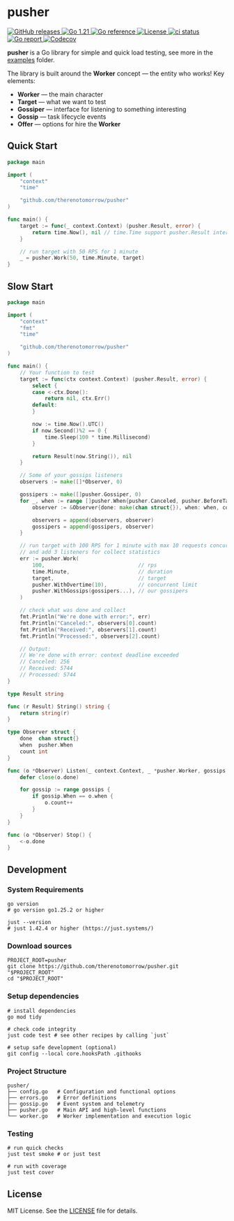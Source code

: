 # pusher

<div>
  <a href="https://github.com/therenotomorrow/pusher/releases" target="_blank">
    <img src="https://img.shields.io/github/v/release/therenotomorrow/pusher?color=FBC02D" alt="GitHub releases">
  </a>
  <a href="https://go.dev/doc/go1.25" target="_blank">
    <img src="https://img.shields.io/badge/Go-%3E%3D%201.25-blue.svg" alt="Go 1.21">
  </a>
  <a href="https://pkg.go.dev/github.com/therenotomorrow/pusher" target="_blank">
    <img src="https://godoc.org/github.com/therenotomorrow/pusher?status.svg" alt="Go reference">
  </a>
  <a href="https://github.com/therenotomorrow/pusher/blob/master/LICENSE" target="_blank">
    <img src="https://img.shields.io/github/license/therenotomorrow/pusher?color=388E3C" alt="License">
  </a>
  <a href="https://github.com/therenotomorrow/pusher/actions/workflows/ci.yml" target="_blank">
    <img src="https://github.com/therenotomorrow/pusher/actions/workflows/ci.yml/badge.svg" alt="ci status">
  </a>
  <a href="https://goreportcard.com/report/github.com/therenotomorrow/pusher" target="_blank">
    <img src="https://goreportcard.com/badge/github.com/therenotomorrow/pusher" alt="Go report">
  </a>
  <a href="https://codecov.io/gh/therenotomorrow/pusher" target="_blank">
    <img src="https://img.shields.io/codecov/c/github/therenotomorrow/pusher?color=546E7A" alt="Codecov">
  </a>
</div>

**pusher** is a Go library for simple and quick load testing, see more in the [examples](./examples) folder.

The library is built around the **Worker** concept — the entity who works! Key elements:

- **Worker** — the main character
- **Target** — what we want to test
- **Gossiper** — interface for listening to something interesting
- **Gossip** — task lifecycle events
- **Offer** — options for hire the **Worker**

## Quick Start

```go
package main

import (
	"context"
	"time"

	"github.com/therenotomorrow/pusher"
)

func main() {
	target := func(_ context.Context) (pusher.Result, error) {
		return time.Now(), nil // time.Time support pusher.Result interface
	}

	// run target with 50 RPS for 1 minute
	_ = pusher.Work(50, time.Minute, target)
}
```

## Slow Start

```go
package main

import (
	"context"
	"fmt"
	"time"

	"github.com/therenotomorrow/pusher"
)

func main() {
	// Your function to test
	target := func(ctx context.Context) (pusher.Result, error) {
		select {
		case <-ctx.Done():
			return nil, ctx.Err()
		default:
		}

		now := time.Now().UTC()
		if now.Second()%2 == 0 {
			time.Sleep(100 * time.Millisecond)
		}

		return Result(now.String()), nil
	}

	// Some of your gossips listeners
	observers := make([]*Observer, 0)

	gossipers := make([]pusher.Gossiper, 0)
	for _, when := range []pusher.When{pusher.Canceled, pusher.BeforeTarget, pusher.AfterTarget} {
		observer := &Observer{done: make(chan struct{}), when: when, count: 0}

		observers = append(observers, observer)
		gossipers = append(gossipers, observer)
	}

	// run target with 100 RPS for 1 minute with max 10 requests concurrent
	// and add 3 listeners for collect statistics
	err := pusher.Work(
		100,                              // rps
		time.Minute,                      // duration
		target,                           // target
		pusher.WithOvertime(10),          // concurrent limit
		pusher.WithGossips(gossipers...), // our gossipers
	)

	// check what was done and collect
	fmt.Println("We're done with error:", err)
	fmt.Println("Canceled:", observers[0].count)
	fmt.Println("Received:", observers[1].count)
	fmt.Println("Processed:", observers[2].count)

	// Output:
	// We're done with error: context deadline exceeded
	// Canceled: 256
	// Received: 5744
	// Processed: 5744
}

type Result string

func (r Result) String() string {
	return string(r)
}

type Observer struct {
	done  chan struct{}
	when  pusher.When
	count int
}

func (o *Observer) Listen(_ context.Context, _ *pusher.Worker, gossips <-chan *pusher.Gossip) {
	defer close(o.done)

	for gossip := range gossips {
		if gossip.When == o.when {
			o.count++
		}
	}
}

func (o *Observer) Stop() {
	<-o.done
}
```

## Development

### System Requirements

```shell
go version
# go version go1.25.2 or higher

just --version
# just 1.42.4 or higher (https://just.systems/)
```

### Download sources

```shell
PROJECT_ROOT=pusher
git clone https://github.com/therenotomorrow/pusher.git "$PROJECT_ROOT"
cd "$PROJECT_ROOT"
```

### Setup dependencies

```shell
# install dependencies
go mod tidy

# check code integrity
just code test # see other recipes by calling `just`

# setup safe development (optional)
git config --local core.hooksPath .githooks
```

### Project Structure

```
pusher/
├── config.go   # Configuration and functional options
├── errors.go   # Error definitions
├── gossip.go   # Event system and telemetry
├── pusher.go   # Main API and high-level functions
└── worker.go   # Worker implementation and execution logic
```

### Testing

```shell
# run quick checks
just test smoke # or just test

# run with coverage
just test cover
```

## License

MIT License. See the [LICENSE](./LICENSE) file for details.
